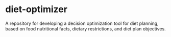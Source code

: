# diet-optimizer
A repository for developing a decision optimization tool for diet planning, based on food nutritional facts, dietary restrictions, and diet plan objectives.
